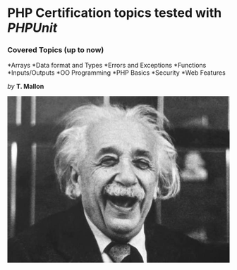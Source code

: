 # PHP Certification topics tested with *PHPUnit*

### Covered Topics (up to now)
*Arrays
*Data format and Types
*Errors and Exceptions
*Functions
*Inputs/Outputs
*OO Programming
*PHP Basics
*Security
*Web Features

*by* **T. Mallon**

![GitHub Logo](mein_stream_mit_Mallon_und_semitischen.jpeg)
